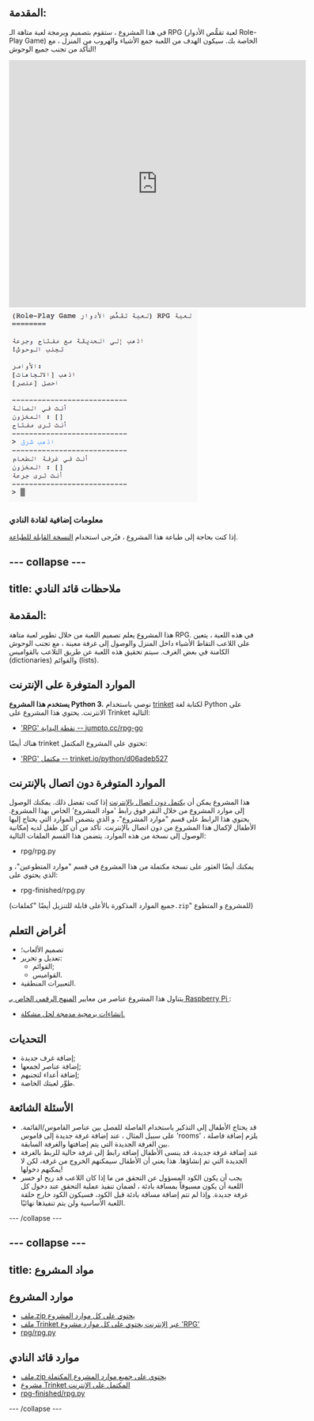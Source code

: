 ## المقدمة:

في هذا المشروع ، ستقوم بتصميم وبرمجة لعبة متاهة الـ RPG (لعبة تقمُّص الأدوار Role-Play Game) الخاصة بك. سيكون الهدف من اللعبة جمع الأشياء والهروب من المنزل ، مع التأكد من تجنب جميع الوحوش!

<div class="trinket">
  <iframe src="https://trinket.io/embed/python/d06adeb527?outputOnly=true&start=result" width="600" height="500" frameborder="0" marginwidth="0" marginheight="0" allowfullscreen>
  </iframe>
  <img src="images/rpg-finished.png">
</div>

### معلومات إضافية لقادة النادي

إذا كنت بحاجة إلى طباعة هذا المشروع ، فيُرجى استخدام [النسخة القابلة للطباعة](https://projects.raspberrypi.org/en/projects/rpg/print).

## \--- collapse \---

## title: ملاحظات قائد النادي

## المقدمة:

هذا المشروع يعلم تصميم اللعبة من خلال تطوير لعبة متاهة RPG. في هذه اللعبة ، يتعين على اللاعب التقاط الأشياء داخل المنزل والوصول إلى غرفة معينة ، مع تجنب الوحوش الكامنة في بعض الغرف. سيتم تحقيق هذه اللعبة عن طريق التلاعب بالقواميس (dictionaries) والقوائم (lists).

## الموارد المتوفرة على الإنترنت

**يستخدم هذا المشروع Python 3.** نوصي باستخدام [trinket](https://trinket.io/) لكتابة لغة Python على الانترنت. يحتوي هذا المشروع على Trinket التالية:

+ ['RPG' نقطة البداية -- jumpto.cc/rpg-go](http://jumpto.cc/rpg-go)

هناك أيضًا trinket تحتوي على المشروع المكتمل:

+ ['RPG' مكتمل -- trinket.io/python/d06adeb527](https://trinket.io/python/d06adeb527)

## الموارد المتوفرة دون اتصال بالإنترنت

هذا المشروع يمكن أن [يكتمل دون اتصال بالإنترنت](https://www.codeclubprojects.org/en-GB/resources/python-working-offline/) إذا كنت تفضل ذلك. يمكنك الوصول إلى موارد المشروع من خلال النقر فوق رابط 'مواد المشروع' الخاص بهذا المشروع. يحتوي هذا الرابط على قسم "موارد المشروع"، و الذي يتضمن الموارد التي يحتاج إليها الأطفال لإكمال هذا المشروع من دون اتصال بالإنترنت. تأكد من أن كل طفل لديه إمكانية الوصول إلى نسخة من هذه الموارد. يتضمن هذا القسم الملفات التالية:

+ rpg/rpg.py

يمكنك أيضًا العثور على نسخة مكتملة من هذا المشروع في قسم "موارد المتطوعين"، و الذي يحتوي على:

+ rpg-finished/rpg.py

(جميع الموارد المذكورة بالأعلى قابلة للتنزيل أيضًا "كملفات`.zip`" للمشروع و المتطوع)

## أغراض التعلم

+ تصميم الألعاب؛
+ تعديل و تحرير: 
    + القوائم;
    + القواميس.
+ التعبيرات المنطقية.

يتناول هذا المشروع عناصر من معايير [المنهج الرقمي الخاص بـ Raspberry Pi ](http://rpf.io/curriculum):

+ [إنشاءات برمجية مدمجة لحل مشكلة.](https://www.raspberrypi.org/curriculum/programming/builder)

## التحديات

+ إضافة غرف جديدة;
+ إضافة عناصر لجمعها;
+ إضافة أعداء لتجنبهم;
+ طوِّر لعبتك الخاصة.

## الأسئلة الشائعة

+ قد يحتاج الأطفال إلى التذكير باستخدام الفاصلة للفصل بين عناصر القاموس/القائمة. على سبيل المثال ، عند إضافة غرفة جديدة إلى قاموس 'rooms' ، يلزم إضافة فاصلة بين الغرفة الجديدة التي يتم إضافتها والغرفة السابقة.
+ عند إضافة غرفة جديدة، قد ينسى الأطفال إضافة رابط إلى غرفة حالية للربط بالغرفة الجديدة التي تم إنشاؤها. هذا يعني أن الأطفال سيمكنهم الخروج من غرفة، لكن لا يمكنهم دخولها!
+ يجب أن يكون الكود المسؤول عن التحقق من ما إذا كان اللاعب قد ربح او خسر اللعبة أن يكون مسبوقاً بمسافة بادئة ، لضمان تنفيذ عملية التحقق عند دخول كل غرفة جديدة. وإذا لم تتم إضافة مسافة بادئة قبل الكود، فسيكون الكود خارج حلقة اللعبة الأساسية ولن يتم تنفيذها نهائيًا.

\--- /collapse \---

## \--- collapse \---

## title: مواد المشروع

## موارد المشروع

+ [ملف.zip يحتوي على كل موارد المشروع](resources/rpg-project-resources.zip)
+ [ملف Trinket عبر الإنترنت يحتوي على كل موارد مشروع 'RPG'](http://jumpto.cc/rpg-go)
+ [rpg/rpg.py](resources/rpg-rpg.py)

## موارد قائد النادي

+ [ملف.zip يحتوي على جميع موارد المشروع المكتملة](resources/rpg-volunteer-resources.zip)
+ [مشروع Trinket المكتمل على الإنترنت](https://trinket.io/python/d06adeb527)
+ [rpg-finished/rpg.py](resources/rpg-finished-rpg.py)

\--- /collapse \---